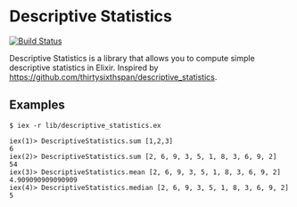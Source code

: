 # Descriptive Statistics

[![Build Status](https://travis-ci.org/pusewicz/descriptive_statistics.png?branch=master)](https://travis-ci.org/pusewicz/descriptive_statistics)

Descriptive Statistics is a library that allows you to compute simple descriptive statistics in Elixir. Inspired by https://github.com/thirtysixthspan/descriptive_statistics.

## Examples

```
$ iex -r lib/descriptive_statistics.ex 

iex(1)> DescriptiveStatistics.sum [1,2,3]
6
iex(2)> DescriptiveStatistics.sum [2, 6, 9, 3, 5, 1, 8, 3, 6, 9, 2]
54
iex(3)> DescriptiveStatistics.mean [2, 6, 9, 3, 5, 1, 8, 3, 6, 9, 2]
4.909090909090909
iex(4)> DescriptiveStatistics.median [2, 6, 9, 3, 5, 1, 8, 3, 6, 9, 2]
5
```
